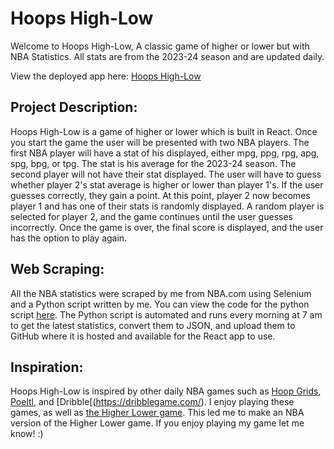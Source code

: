 # Hoops High-Low

Welcome to Hoops High-Low, A classic game of higher or lower but with NBA Statistics. All stats are from the 2023-24 season and are updated daily.

View the deployed app here: [Hoops High-Low](https://ameer-ahmad.github.io/hoops-high-low/)

## Project Description: 
Hoops High-Low is a game of higher or lower which is built in React. Once you start the game the user will be presented with two NBA players. The first NBA player will have a stat of his displayed, either mpg, ppg, rpg, apg, spg, bpg, or tpg. The stat is his average for the 2023-24 season. The second player will not have their stat displayed. The user will have to guess whether player 2's stat average is higher or lower than player 1's. If the user guesses correctly, they gain a point. At this point, player 2 now becomes player 1 and has one of their stats is randomly displayed. A random player is selected for player 2, and the game continues until the user guesses incorrectly. Once the game is over, the final score is displayed, and the user has the option to play again.

## Web Scraping:
All the NBA statistics were scraped by me from NBA.com using Selenium and a Python script written by me. You can view the code for the python script [here](https://github.com/ameer-ahmad/scrape-nba-stats). The Python script is automated and runs every morning at 7 am to get the latest statistics, convert them to JSON, and upload them to GitHub where it is hosted and available for the React app to use.

## Inspiration:
Hoops High-Low is inspired by other daily NBA games such as [Hoop Grids](https://www.hoopgrids.com/), [Poeltl](https://poeltl.dunk.town/), and [Dribble[(https://dribblegame.com/). I enjoy playing these games, as well as [the Higher Lower game](https://www.higherlowergame.com/). This led me to make an NBA version of the Higher Lower game. If you enjoy playing my game let me know! :)
